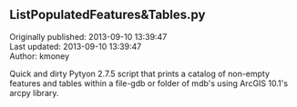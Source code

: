 ## ListPopulatedFeatures&Tables.py  
Originally published: 2013-09-10 13:39:47  
Last updated: 2013-09-10 13:39:47  
Author: kmoney   
  
Quick and dirty Pytyon 2.7.5 script that prints a catalog of non-empty features and tables within a file-gdb or folder of mdb's using ArcGIS 10.1's arcpy library.